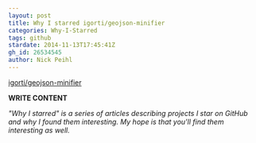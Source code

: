 ```yaml
---
layout: post
title: Why I starred igorti/geojson-minifier
categories: Why-I-Starred
tags: github
stardate: 2014-11-13T17:45:41Z
gh_id: 26534545
author: Nick Peihl
---
```


[igorti/geojson-minifier](https://github.com/igorti/geojson-minifier)

**WRITE CONTENT**

*"Why I starred" is a series of articles describing projects I star on GitHub and why I found them interesting. My hope is that you'll find them interesting as well.*

